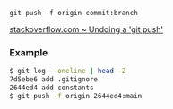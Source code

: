     git push -f origin commit:branch

[stackoverflow.com ~ Undoing a 'git push'](https://stackoverflow.com/a/1270608)

### Example

```bash
$ git log --oneline | head -2
7d5ebe6 add .gitignore
2644ed4 add constants
$ git push -f origin 2644ed4:main
```
